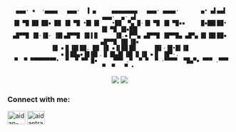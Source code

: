 <div align="center">

```


 ▄▄▄· ▪  ·▄▄▄▄   ▄▄▄·  ▐ ▄     ▄▄▄▄▄▄▄▄   ▄▄▄· ▄▄▄▄·       ▄• ▄▌▄▄▌   ▄▄▄·  ▄· ▄▌
▐█ ▀█ ██ ██▪ ██ ▐█ ▀█ •█▌▐█    •██  ▀▄ █·▐█ ▀█ ▐█ ▀█▪▪     █▪██▌██•  ▐█ ▀█ ▐█▪██▌
▄█▀▀█ ▐█·▐█· ▐█▌▄█▀▀█ ▐█▐▐▌     ▐█.▪▐▀▀▄ ▄█▀▀█ ▐█▀▀█▄ ▄█▀▄ █▌▐█▌██▪  ▄█▀▀█ ▐█▌▐█▪
▐█ ▪▐▌▐█▌██. ██ ▐█ ▪▐▌██▐█▌     ▐█▌·▐█•█▌▐█ ▪▐▌██▄▪▐█▐█▌.▐▌▐█▄█▌▐█▌▐▌▐█ ▪▐▌ ▐█▀·.
 ▀  ▀ ▀▀▀▀▀▀▀▀•  ▀  ▀ ▀▀ █▪     ▀▀▀ .▀  ▀ ▀  ▀ ·▀▀▀▀  ▀█▄▀▪ ▀▀▀ .▀▀▀  ▀  ▀   ▀ • 

```

<p><img src="https://komarev.com/ghpvc/?username=aidantrabs&style=flat-square"> <a href="https://github.com/aidantrabs/"><img src="https://img.shields.io/github/followers/aidantrabs?style=flat-square?color=%234CC61E&label=GitHub%20Followers%20"/></a></p>


<h3 align="left">Connect with me:</h3>
<p align="left">
<a href="https://linkedin.com/in/aidan-traboulay" target="blank"><img align="center" src="https://raw.githubusercontent.com/rahuldkjain/github-profile-readme-generator/master/src/images/icons/Social/linked-in-alt.svg" alt="aidan-traboulay" height="30" width="40" /></a>
<a href="https://instagram.com/aidantraboulayy" target="blank"><img align="center" src="https://raw.githubusercontent.com/rahuldkjain/github-profile-readme-generator/master/src/images/icons/Social/instagram.svg" alt="aidantraboulayy" height="30" width="40" /></a>
</p>


